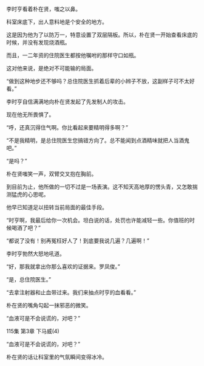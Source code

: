 李时亨看着朴在贤，嗤之以鼻。

科室床底下，出人意料地是个安全的地方。

这是因为他为了以防万一，特意设置了双层隔板。所以，朴在贤一开始查看床底的时候，并没有发现烧酒瓶。

而且，一二年资的住院医生都按他嘱咐的那样守口如瓶。

这对他来说，是绝对不可能输的局面。

“做到这种地步还不够吗？总住院医生抓着后辈的小辫子不放，这副样子可不太好看。”

李时亨自信满满地向朴在贤发起了先发制人的攻击。

现在他无所畏惧了。

“呼，还真沉得住气啊。你比看起来要精明得多啊？”

“不是我精明，是总住院医生您搞错方向了。总不能闻到点酒精味就把人当酒鬼吧。”

“是吗？”

朴在贤嗤笑一声，双臂交叉抱在胸前。

到目前为止，他所做的一切不过是一场表演。这不知天高地厚的愣头青，又怎敢揣测猛虎的心思呢。

他早已知道足以扭转当前局面的最佳手段。

“时亨啊，我最后给你一次机会。坦白说的话，处罚也许能减轻一些。你值班的时候喝酒了吧？”

“都说了没有！别再冤枉好人了！到底要我说几遍？几遍啊！”

李时亨勃然大怒地吼道。

“好，那我就拿出你那么喜欢的证据来。罗凤俊。”

“是，总住院医生。”

“去拿注射器和止血带过来。我们来抽点时亨的血看看。”

朴在贤的嘴角勾起一抹邪恶的微笑。

“血液可是不会说谎的，对吧？”

115集 第3章 下马威(4)

“血液可是不会说谎的，对吧？”

朴在贤的话让科室里的气氛瞬间变得冰冷。
